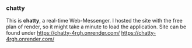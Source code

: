 
### chatty

This is **chatty**, a real-time Web-Messenger. I hosted the site with the free plan of render, so it might take a minute to load the application. Site can be found under https://chatty-4rgh.onrender.com/
https://chatty-4rgh.onrender.com/
